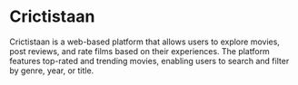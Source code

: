 # Crictistaan
Crictistaan is a web-based platform that allows users to explore movies, post reviews, and rate films based on their experiences. The platform features top-rated and trending movies, enabling users to search and filter by genre, year, or title.
